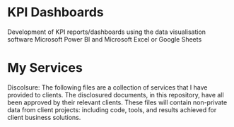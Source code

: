 # KPI Dashboards
Development of KPI reports/dashboards using the data visualisation software Microsoft Power BI and Microsoft Excel or Google Sheets

# My Services 
Discolsure:
The following files are a collection of services that I have provided to clients. The disclosured documents, in this repository, have all been approved by their relevant clients. These files will contain non-private data from client projects: including code, tools, and results achieved for client business solutions.
